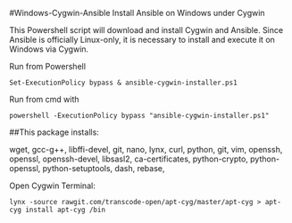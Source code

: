 #Windows-Cygwin-Ansible
Install Ansible on Windows under Cygwin

This Powershell script will download and install Cygwin and Ansible. Since Ansible is officially Linux-only, it is necessary to install and execute it on Windows via Cygwin.

Run from Powershell

`Set-ExecutionPolicy bypass
& ansible-cygwin-installer.ps1`

Run from cmd with

`powershell -ExecutionPolicy bypass "ansible-cygwin-installer.ps1"`

##This package installs:

wget, gcc-g++, libffi-devel, git, nano, lynx, curl, python, git, vim, openssh, openssl, openssh-devel, libsasl2, ca-certificates, python-crypto, python-openssl, python-setuptools, dash, rebase, 

Open Cygwin Terminal:

`lynx -source rawgit.com/transcode-open/apt-cyg/master/apt-cyg > apt-cyg
install apt-cyg /bin`
